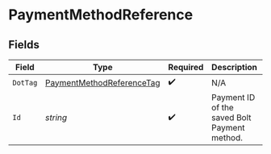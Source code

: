 # PaymentMethodReference


## Fields

| Field                                                                             | Type                                                                              | Required                                                                          | Description                                                                       | Example                                                                           |
| --------------------------------------------------------------------------------- | --------------------------------------------------------------------------------- | --------------------------------------------------------------------------------- | --------------------------------------------------------------------------------- | --------------------------------------------------------------------------------- |
| `DotTag`                                                                          | [PaymentMethodReferenceTag](../../Models/Components/PaymentMethodReferenceTag.md) | :heavy_check_mark:                                                                | N/A                                                                               | id                                                                                |
| `Id`                                                                              | *string*                                                                          | :heavy_check_mark:                                                                | Payment ID of the saved Bolt Payment method.                                      | X5h6j8uLpVGK                                                                      |